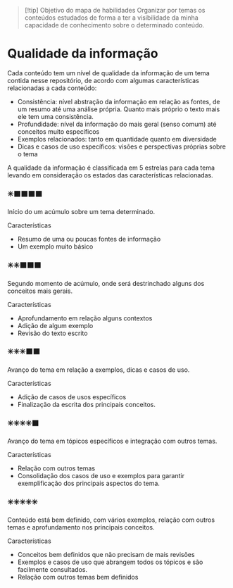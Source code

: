 > [!tip] Objetivo do mapa de habilidades
> Organizar por temas os conteúdos estudados de forma a ter a visibilidade da minha capacidade de conhecimento sobre o determinado conteúdo.

# Qualidade da informação

Cada conteúdo tem um nível de qualidade da informação de um tema contida nesse repositório, de acordo com algumas características relacionadas a cada conteúdo:

- Consistência: nível abstração da informação em relação as fontes, de um resumo até uma análise própria. Quanto mais próprio o texto mais ele tem uma consistência.
- Profundidade: nível da informação do mais geral (senso comum) até conceitos muito específicos
- Exemplos relacionados: tanto em quantidade quanto em diversidade
- Dicas e casos de uso específicos: visões e perspectivas próprias sobre o tema

A qualidade da informação é classificada em 5 estrelas para cada tema levando em consideração os estados das características relacionadas.
### ✳️⬛⬛⬛⬛
Início do um acúmulo sobre um tema determinado.

Características
- Resumo de uma ou poucas fontes de informação
- Um exemplo muito básico

### ✳️✳️⬛⬛⬛
Segundo momento de acúmulo, onde será destrinchado alguns dos conceitos mais gerais.

Características
- Aprofundamento em relação alguns contextos
- Adição de algum exemplo
- Revisão do texto escrito

### ✳️✳️✳️⬛⬛
Avanço do tema em relação a exemplos, dicas e casos de uso.

Características
- Adição de casos de usos específicos
- Finalização da escrita dos principais conceitos.

### ✳️✳️✳️✳️⬛
Avanço do tema em tópicos específicos e integração com outros temas.

Características
- Relação com outros temas
- Consolidação dos casos de uso e exemplos para garantir exemplificação dos principais aspectos do tema.

### ✳️✳️✳️✳️✳️
Conteúdo está bem definido, com vários exemplos, relação com outros temas e aprofundamento nos principais conceitos.

Características
- Conceitos bem definidos que não precisam de mais revisões
- Exemplos e casos de uso que abrangem todos os tópicos e são facilmente consultados.
- Relação com outros temas bem definidos
